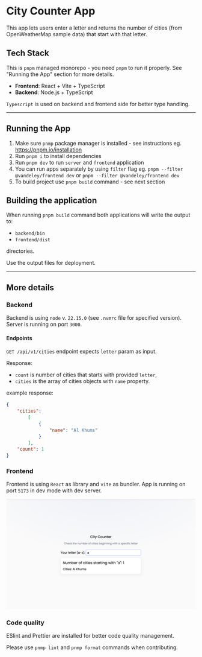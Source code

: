 # City Counter App

This app lets users enter a letter and returns the number of cities (from OpenWeatherMap sample data) that start with that letter.

## Tech Stack

This is `pnpm` managed monorepo - you need `pnpm` to run it properly. See "Running the App" section for more details.

- **Frontend**: React + Vite + TypeScript
- **Backend**: Node.js + TypeScript

`Typescript` is used on backend and frontend side for better type handling.

---

## Running the App

1. Make sure `pnmp` package manager is installed - see instructions eg. https://pnpm.io/installation
2. Run `pnpm i` to install dependencies
3. Run `pnpm dev` to run `server` and `frontend` application
4. You can run apps separately by using `filter` flag eg. `pnpm --filter @vandeley/frontend dev` or `pnpm --filter @vandeley/frontend dev`
5. To build project use `pnpm build` command - see next section

## Building the application

When running `pnpm build` command both applications will write the output to:

- `backend/bin`
- `frontend/dist`

directories.

Use the output files for deployment.

---

## More details

### Backend

Backend is using `node` v. `22.15.0` (see `.nvmrc` file for specified version). Server is running on port `3000`.

#### Endpoints

`GET /api/v1/cities` endpoint expects `letter` param as input.

Response:

- `count` is number of cities that starts with provided `letter`,
- `cities` is the array of cities objects with `name` property.

example response:

```json
{
    "cities":
        [
            {
                "name": "Al Khums"
            }
        ],
    "count": 1
}
```

### Frontend

Frontend is using `React` as library and `vite` as bundler. App is running on port `5173` in dev mode with dev server.

![frontend app](./docs/front.png)

### Code quality

ESlint and Prettier are installed for better code quality management.

Please use `pnmp lint` and `pnmp format` commands when contributing.
